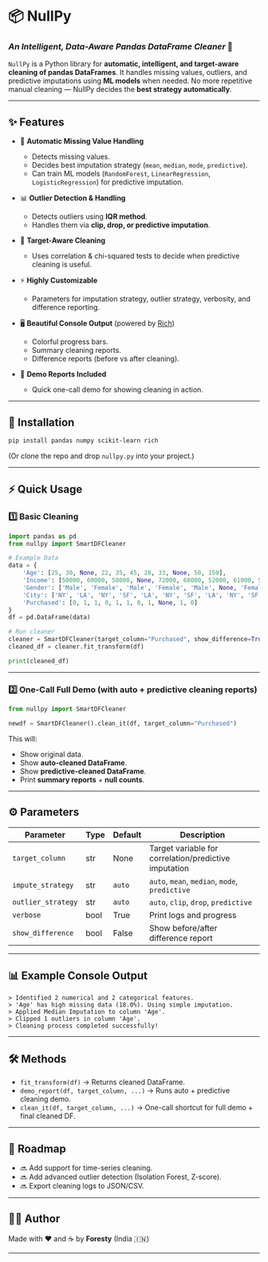 # 📦 NullPy

### *An Intelligent, Data-Aware Pandas DataFrame Cleaner* 🚀

`NullPy` is a Python library for **automatic, intelligent, and target-aware cleaning of pandas DataFrames**.
It handles missing values, outliers, and predictive imputations using **ML models** when needed.
No more repetitive manual cleaning — NullPy decides the **best strategy automatically**.

---

## ✨ Features

* 🧹 **Automatic Missing Value Handling**

  * Detects missing values.
  * Decides best imputation strategy (`mean`, `median`, `mode`, `predictive`).
  * Can train ML models (`RandomForest`, `LinearRegression`, `LogisticRegression`) for predictive imputation.

* 📊 **Outlier Detection & Handling**

  * Detects outliers using **IQR method**.
  * Handles them via **clip, drop, or predictive imputation**.

* 🎯 **Target-Aware Cleaning**

  * Uses correlation & chi-squared tests to decide when predictive cleaning is useful.

* ⚡ **Highly Customizable**

  * Parameters for imputation strategy, outlier strategy, verbosity, and difference reporting.

* 🖥️ **Beautiful Console Output** (powered by [Rich](https://github.com/Textualize/rich))

  * Colorful progress bars.
  * Summary cleaning reports.
  * Difference reports (before vs after cleaning).

* 🔮 **Demo Reports Included**

  * Quick one-call demo for showing cleaning in action.

---

## 🚀 Installation

```bash
pip install pandas numpy scikit-learn rich
```

(Or clone the repo and drop `nullpy.py` into your project.)

---

## ⚡ Quick Usage

### 1️⃣ Basic Cleaning

```python
import pandas as pd
from nullpy import SmartDFCleaner

# Example Data
data = {
    'Age': [25, 30, None, 22, 35, 45, 28, 33, None, 50, 150],
    'Income': [50000, 60000, 58000, None, 72000, 68000, 52000, 61000, 59000, 75000, 80000],
    'Gender': ['Male', 'Female', 'Male', 'Female', 'Male', None, 'Female', 'Male', 'Male', 'Female', 'Male'],
    'City': ['NY', 'LA', 'NY', 'SF', 'LA', 'NY', 'SF', 'LA', 'NY', 'SF', 'LA'],
    'Purchased': [0, 1, 1, 0, 1, 1, 0, 1, None, 1, 0]
}
df = pd.DataFrame(data)

# Run cleaner
cleaner = SmartDFCleaner(target_column="Purchased", show_difference=True)
cleaned_df = cleaner.fit_transform(df)

print(cleaned_df)
```

---

### 2️⃣ One-Call Full Demo (with auto + predictive cleaning reports)

```python
from nullpy import SmartDFCleaner

newdf = SmartDFCleaner().clean_it(df, target_column="Purchased")
```

This will:

* Show original data.
* Show **auto-cleaned DataFrame**.
* Show **predictive-cleaned DataFrame**.
* Print **summary reports** + **null counts**.

---

## ⚙️ Parameters

| Parameter          | Type | Default | Description                                           |
| ------------------ | ---- | ------- | ----------------------------------------------------- |
| `target_column`    | str  | None    | Target variable for correlation/predictive imputation |
| `impute_strategy`  | str  | `auto`  | `auto`, `mean`, `median`, `mode`, `predictive`        |
| `outlier_strategy` | str  | `auto`  | `auto`, `clip`, `drop`, `predictive`                  |
| `verbose`          | bool | True    | Print logs and progress                               |
| `show_difference`  | bool | False   | Show before/after difference report                   |

---

## 📊 Example Console Output

```
> Identified 2 numerical and 2 categorical features.
> 'Age' has high missing data (18.0%). Using simple imputation.
> Applied Median Imputation to column 'Age'.
> Clipped 1 outliers in column 'Age'.
> Cleaning process completed successfully!
```

---

## 🛠️ Methods

* `fit_transform(df)` → Returns cleaned DataFrame.
* `demo_report(df, target_column, ...)` → Runs auto + predictive cleaning demo.
* `clean_it(df, target_column, ...)` → One-call shortcut for full demo + final cleaned DF.

---

## 📌 Roadmap

* 🔜 Add support for time-series cleaning.
* 🔜 Add advanced outlier detection (Isolation Forest, Z-score).
* 🔜 Export cleaning logs to JSON/CSV.

---

## 👨‍💻 Author

Made with ❤️ and ☕ by **Foresty** (India 🇮🇳)

---
